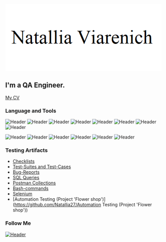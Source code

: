 [![Header](https://github.com/Natallia27/Natallia27/blob/main/1.png)](https://www.linkedin.com/in/natallia-viarenich/)

## I'm a QA Engineer. 

[My CV](https://drive.google.com/file/d/1LP_RmND_gmT36EHhp8Rdd1T2BWxarQzr/view?usp=share_link)

### Language and Tools

![Header](https://img.shields.io/badge/Jira-000000?style=for-the-badge&logo=jira&logoColor=13b1)
![Header](https://img.shields.io/badge/AzureDevops-000000?style=for-the-badge&logo=azuredevops&logoColor=0074d0)
![Header](https://img.shields.io/badge/Trello-000000?style=for-the-badge&logo=trello&logoColor=0074d0)
![Header](https://img.shields.io/badge/YouTrack-000000?style=for-the-badge&logo=youtrack&logoColor=0074d0)
![Header](https://img.shields.io/badge/QASE-000000?style=for-the-badge&logo=qase&logoColor=0074d0)
![Header](https://img.shields.io/badge/Postman-000000?style=for-the-badge&logo=postman&logoColor=f76935)
![Header](https://img.shields.io/badge/DevTools-000000?style=for-the-badge&logo=googlechrome&logoColor=2674f2)
![Header](https://img.shields.io/badge/MySQL-000000?style=for-the-badge&logo=mysql&logoColor=00618a)

![Header](https://img.shields.io/badge/Github-000000?style=for-the-badge&logo=github&logoColor=8cc4d7)
![Header](https://img.shields.io/badge/AndroidStudio-000000?style=for-the-badge&logo=androidstudio&logoColor=3ad07d)
![Header](https://img.shields.io/badge/Fiddler-000000?style=for-the-badge&logo=fiddler&logoColor=8cc4d7)
![Header](https://img.shields.io/badge/CharlesProxy-000000?style=for-the-badge&logo=charlesproxy&logoColor=8cc4d7)
![Header](https://img.shields.io/badge/VirtualBox-000000?style=for-the-badge&logo=virtualbox&logoColor=8cc4d7)
![Header](https://img.shields.io/badge/Selenium/Python-000000?style=for-the-badge&logo=selenium&logoColor=8cc4d7)

### Testing Artifacts

- [Checklists](https://github.com/Natallia27/Checklists)
- [Test-Suites and Test-Cases](https://github.com/Natallia27/Test_Suites_Cases)
- [Bug-Reports](https://github.com/Natallia27/Bug_Reports)
- [SQL Queries](https://github.com/Natallia27/SQL)
- [Postman Collections](https://github.com/Natallia27/Postman)
- [Bash-commands](https://github.com/Natallia27/Bash-commands)
- [Selenium](https://github.com/Natallia27/Selenium)
- [Automation Testing (Project 'Flower shop')](https://github.com/Natallia27/Automation Testing (Project 'Flower shop'))

### Follow Me

[![Header](https://img.shields.io/badge/Linkedin-000000?style=for-the-badge&logo=linkedin&logoColor=0073b1)](https://www.linkedin.com/in/natallia-viarenich)
